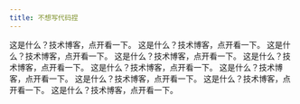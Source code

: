 ```yaml
---
title: 不想写代码捏
---
```



这是什么？技术博客，点开看一下。
这是什么？技术博客，点开看一下。
这是什么？技术博客，点开看一下。
这是什么？技术博客，点开看一下。
这是什么？技术博客，点开看一下。
这是什么？技术博客，点开看一下。
这是什么？技术博客，点开看一下。
这是什么？技术博客，点开看一下。
这是什么？技术博客，点开看一下。
这是什么？技术博客，点开看一下。
